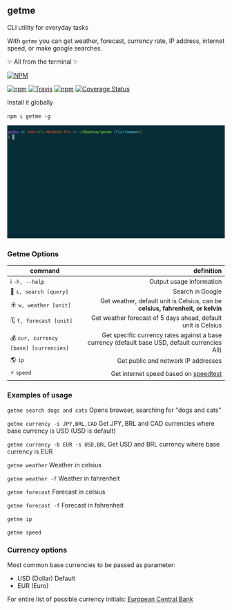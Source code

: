 ## getme
CLI utility for everyday tasks

With `getme` you can get weather, forecast, currency rate, IP address, internet speed, or make google searches. 

✨ All from the terminal ✨ 

[![NPM](https://nodei.co/npm/getme.png?downloads=true)](https://nodei.co/npm/getme/)

[![npm](https://img.shields.io/npm/v/getme.svg)](https://www.npmjs.com/package/getme)
[![Travis](https://img.shields.io/travis/gabrielgodoy/getme.svg)]()
[![npm](https://img.shields.io/npm/dm/getme.svg)]()
[![Coverage Status](https://coveralls.io/repos/github/gabrielgodoy/getme/badge.svg?branch=master)](https://coveralls.io/github/gabrielgodoy/getme?branch=master)

Install it globally 

`npm i getme -g`

![Demo](demo.gif)

### Getme Options

| command                               | definition                                                                                                     |
| --------------------------------------| --------------------------------------------------------------------------------------------------------------:|
| ℹ️ `-h, --help`                        | Output usage information                                                                                       |
| 🔎 `s, search [query]`                 | Search in Google                                                                                               |
| ☀️ `w, weather [unit]`                 | Get weather, default unit is Celsius, can be **celsius, fahrenheit, or kelvin**                                |
| 🗓 `f, forecast [unit]`                | Get weather forecast of 5 days ahead, default unit is Celsius                                                  |
| 💰 `cur, currency [base] [currencies]` | Get specific currency rates against a base currency (default base USD, default currencies All)                 |
| 🌎 `ip`                                | Get public and network IP addresses                                                                            |
| ⚡ `speed`                             | Get internet speed based on [speedtest](http://www.speedtest.net/)                                             |


### Examples of usage

`getme search dogs and cats` Opens browser, searching for "dogs and cats"

`getme currency -s JPY,BRL,CAD` Get JPY, BRL and CAD currencies where base currency is USD (USD is default)

`getme currency -b EUR -s USD,BRL` Get USD and BRL currency where base currency is EUR

`getme weather` Weather in celsius

`getme weather -f` Weather in fahrenheit

`getme forecast` Forecast in celsius

`getme forecast -f` Forecast in fahrenheit

`getme ip`

`getme speed`


### Currency options

Most common base currencies to be passed as parameter:
- USD (Dollar) Default
- EUR (Euro)

For entire list of possible currency initials: 
[European Central Bank](http://www.ecb.europa.eu/stats/exchange/eurofxref/html/index.en.html)
